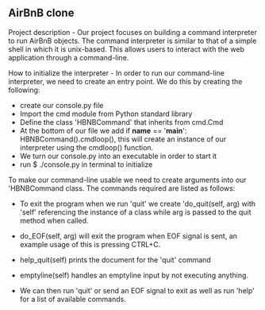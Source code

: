 AirBnB clone
------------

Project description - Our project focuses on building a command interpreter to run AirBnB objects. The command interpreter is similar to that of a simple shell in which it is unix-based. This allows users to interact with the web application through a command-line.

How to initialize the interpreter - In order to run our command-line interpreter, we need to create an entry point. We do this by creating the following:

- create our console.py file
- Import the cmd module from Python standard library
- Define the class 'HBNBCommand' that inherits from cmd.Cmd
- At the bottom of our file we add if __name__ == '__main__':
    HBNBCommand().cmdloop(), this will create an instance of our interpreter using the cmdloop() function.
- We turn our console.py into an executable in order to start it
- run $ ./console.py in terminal to initialize


To make our command-line usable we need to create arguments into our 'HBNBCommand class. The commands required are listed as follows:

- To exit the program when we run 'quit' we create 'do_quit(self, arg) with 'self' referencing the instance of a class while arg is passed to the quit method when called.

- do_EOF(self, arg) will exit the program when EOF signal is sent, an example usage of this is pressing CTRL+C.

- help_quit(self) prints the document for the 'quit' command

- emptyline(self) handles an emptyline input by not executing anything.

- We can then run 'quit' or send an EOF signal to exit as well as run 'help' for a list of available commands.
